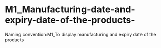 # M1_Manufacturing-date-and-expiry-date-of-the-products-
Naming convention:M1_To display manufacturing and expiry date of the products
